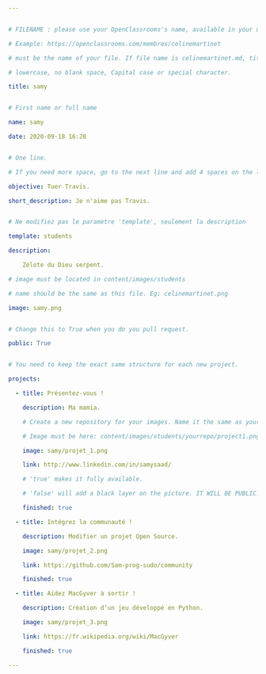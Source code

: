 ```yaml
---


# FILENAME : please use your OpenClassrooms's name, available in your url.

# Example: https://openclassrooms.com/membres/celinemartinet

# must be the name of your file. If file name is celinemartinet.md, title is celinemartinet.

# lowercase, no blank space, Capital case or special character.

title: samy


# First name or full name

name: samy

date: 2020-09-18 16:28


# One line.

# If you need more space, go to the next line and add 4 spaces on the left, as in 'description'.

objective: Tuer Travis. 

short_description: Je n'aime pas Travis. 


# Ne modifiez pas le paramètre 'template', seulement la description

template: students

description:

    Zélote du Dieu serpent. 

# image must be located in content/images/students

# name should be the same as this file. Eg: celinemartinet.png

image: samy.png


# Change this to True when you do you pull request.

public: True


# You need to keep the exact same structure for each new project.

projects:

  - title: Présentez-vous !

    description: Ma mamia.

    # Create a new repository for your images. Name it the same as your nickname and profile picture.

    # Image must be here: content/images/students/yourrepo/project1.png

    image: samy/projet_1.png

    link: http://www.linkedin.com/in/samysaad/

    # 'true' makes it fully available.

    # 'false' will add a black layer on the picture. IT WILL BE PUBLIC!

    finished: true

  - title: Intégrez la communauté !

    description: Modifier un projet Open Source. 

    image: samy/projet_2.png

    link: https://github.com/Sam-prog-sudo/community

    finished: true

  - title: Aidez MacGyver à sortir !

    description: Création d’un jeu développé en Python. 

    image: samy/projet_3.png

    link: https://fr.wikipedia.org/wiki/MacGyver

    finished: true

---
```

